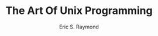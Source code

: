 ---
layout: books
title: The Art Of Unix Programming
subtitle: 
essential: 
categories: ['software']
author: ['Eric S. Raymond']
excerpt: .
external_url: 
---